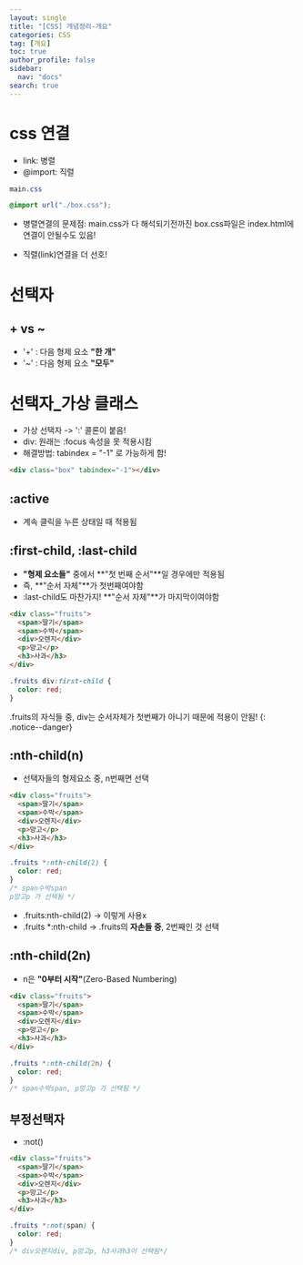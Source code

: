 ```yaml
---
layout: single
title: "[CSS] 개념정리-개요"
categories: CSS
tag: [개요]
toc: true
author_profile: false
sidebar:
  nav: "docs"
search: true
---
```


# css 연결

- link: 병렬
- @import: 직렬

```css
main.css

@import url("./box.css");
```

- 병렬연결의 문제점: main.css가 다 해석되기전까진 box.css파일은 index.html에 연결이 안될수도 있음!

- 직렬(link)연결을 더 선호!

# 선택자

## + vs ~

- '+' : 다음 형제 요소 **"한 개"**
- '~' : 다음 형제 요소 **"모두"**

# 선택자\_가상 클래스

- 가상 선택자 -> ':' 콜론이 붙음!
- div: 원래는 :focus 속성을 못 적용시킴
- 해결방법: tabindex = "-1" 로 가능하게 함!

```html
<div class="box" tabindex="-1"></div>
```

## :active

- 계속 클릭을 누른 상태일 때 적용됨

## :first-child, :last-child

- **"형제 요소들"** 중에서 **"첫 번째 순서"**일 경우에만 적용됨
- 즉, **"순서 자체"**가 첫번째여야함
- :last-child도 마찬가지! **"순서 자체"**가 마지막이여야함

```html
<div class="fruits">
  <span>딸기</span>
  <span>수박</span>
  <div>오렌지</div>
  <p>망고</p>
  <h3>사과</h3>
</div>
```

```css
.fruits div:first-child {
  color: red;
}
```

.fruits의 자식들 중, div는 순서자체가 첫번째가 아니기 때문에 적용이 안됨!
{: .notice--danger}

## :nth-child(n)

- 선택자들의 형제요소 중, n번째면 선택

```html
<div class="fruits">
  <span>딸기</span>
  <span>수박</span>
  <div>오렌지</div>
  <p>망고</p>
  <h3>사과</h3>
</div>
```

```css
.fruits *:nth-child(2) {
  color: red;
}
/* span수박span
p망고p 가 선택됨 */
```

- .fruits:nth-child(2) -> 이렇게 사용x
- .fruits \*:nth-child -> .fruits의 **자손들 중**, 2번째인 것 선택

## :nth-child(2n)

- n은 **"0부터 시작"**(Zero-Based Numbering)

```html
<div class="fruits">
  <span>딸기</span>
  <span>수박</span>
  <div>오렌지</div>
  <p>망고</p>
  <h3>사과</h3>
</div>
```

```css
.fruits *:nth-child(2n) {
  color: red;
}
/* span수박span, p망고p 가 선택됨 */
```

## 부정선택자

- :not()

```html
<div class="fruits">
  <span>딸기</span>
  <span>수박</span>
  <div>오렌지</div>
  <p>망고</p>
  <h3>사과</h3>
</div>
```

```css
.fruits *:not(span) {
  color: red;
}
/* div오렌지div, p망고p, h3사과h3이 선택됨*/
```
